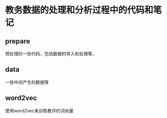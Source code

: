 # 教务数据的处理和分析过程中的代码和笔记
## prepare
预处理的一些代码，包括数据的导入和处理等，
## data
一些中间产生的数据等
## word2vec
使用word2vec来训练教评的词向量
